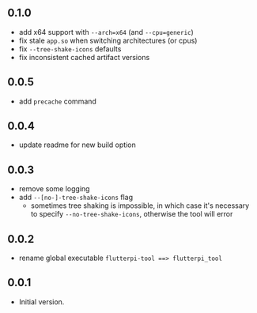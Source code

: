 ## 0.1.0

- add x64 support with `--arch=x64` (and `--cpu=generic`)
- fix stale `app.so` when switching architectures (or cpus)
- fix `--tree-shake-icons` defaults
- fix inconsistent cached artifact versions 

## 0.0.5

- add `precache` command

## 0.0.4

- update readme for new build option

## 0.0.3

- remove some logging
- add `--[no-]-tree-shake-icons` flag
  - sometimes tree shaking is impossible, in which case
    it's necessary to specify `--no-tree-shake-icons`, otherwise
    the tool will error

## 0.0.2

- rename global executable `flutterpi-tool ==> flutterpi_tool`

## 0.0.1

- Initial version.
